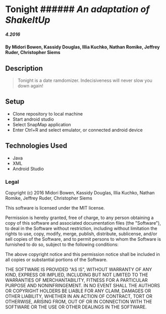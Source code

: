 # Tonight ###### *An adaptation of ShakeItUp*

##### 4.2016

#### By Midori Bowen, Kassidy Douglas, Illia Kuchko, Nathan Romike, Jeffrey Ruder, Christopher Siems

## Description

> Tonight is a date ramdomizer. Indecisiveness will never slow you down again!

## Setup

*  Clone repository to local machine
*  Start android studio
*  Select SnapMap application
*  Enter Ctrl+R and select emulator, or connected android device

## Technologies Used

* Java
* XML
* Android Studio

### Legal

Copyright (c) 2016 Midori Bowen, Kassidy Douglas, Illia Kuchko, Nathan Romike, Jeffrey Ruder, Christopher Siems

This software is licensed under the MIT license.

Permission is hereby granted, free of charge, to any person obtaining a copy
of this software and associated documentation files (the "Software"), to deal
in the Software without restriction, including without limitation the rights
to use, copy, modify, merge, publish, distribute, sublicense, and/or sell
copies of the Software, and to permit persons to whom the Software is
furnished to do so, subject to the following conditions:

The above copyright notice and this permission notice shall be included in
all copies or substantial portions of the Software.

THE SOFTWARE IS PROVIDED "AS IS", WITHOUT WARRANTY OF ANY KIND, EXPRESS OR
IMPLIED, INCLUDING BUT NOT LIMITED TO THE WARRANTIES OF MERCHANTABILITY,
FITNESS FOR A PARTICULAR PURPOSE AND NONINFRINGEMENT. IN NO EVENT SHALL THE
AUTHORS OR COPYRIGHT HOLDERS BE LIABLE FOR ANY CLAIM, DAMAGES OR OTHER
LIABILITY, WHETHER IN AN ACTION OF CONTRACT, TORT OR OTHERWISE, ARISING FROM,
OUT OF OR IN CONNECTION WITH THE SOFTWARE OR THE USE OR OTHER DEALINGS IN
THE SOFTWARE.
